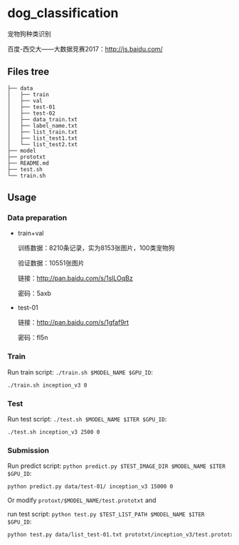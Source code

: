 # dog_classification

宠物狗种类识别

百度-西交大——大数据竞赛2017：http://js.baidu.com/

## Files tree

```
├── data
│   ├── train
│   ├── val
│   ├── test-01
│   ├── test-02
│   ├── data_train.txt
│   ├── label_name.txt
│   ├── list_train.txt
│   ├── list_test1.txt
│   └── list_test2.txt
├── model
├── prototxt
├── README.md
├── test.sh
└── train.sh
```

## Usage

### Data preparation

- train+val

    训练数据：8210条记录，实为8153张图片，100类宠物狗

    验证数据：10551张图片

    链接：http://pan.baidu.com/s/1slLOqBz

    密码：5axb

- test-01

    链接：http://pan.baidu.com/s/1gfaf9rt

    密码：fl5n

### Train

Run train script: `./train.sh $MODEL_NAME $GPU_ID`:

```bash
./train.sh inception_v3 0
```

### Test

Run test script: `./test.sh $MODEL_NAME $ITER $GPU_ID`:

```bash
./test.sh inception_v3 2500 0
```

### Submission

Run predict script: `python predict.py $TEST_IMAGE_DIR $MODEL_NAME $ITER $GPU_ID`:

```bash
python predict.py data/test-01/ inception_v3 15000 0
```

Or modify `protoxt/$MODEL_NAME/test.prototxt` and

run test script: `python test.py $TEST_LIST_PATH $MODEL_NAME $ITER $GPU_ID`:

```bash
python test.py data/list_test-01.txt prototxt/inception_v3/test.prototxt 'model/inception_v3/train_iter_15000.caffemodel 0
```
